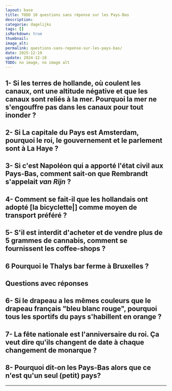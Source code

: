 ```yaml
---
layout: base
title: TODO 10 questions sans réponse sur les Pays-Bas
description: 
categorie: dagelijks
tags: []
isMarkdown: true
thumbnail: 
image_alt: 
permalink: questions-sans-reponse-sur-les-pays-bas/
date: 2025-12-19
update: 2024-12-18
TODO: no image, no image alt
---
```




## 1- Si les terres de hollande, où coulent les canaux, ont une altitude négative et que les canaux sont reliés à la mer. Pourquoi la mer ne s'engouffre pas dans les canaux pour tout inonder ?

## 2- Si La capitale du Pays est Amsterdam, pourquoi le roi, le gouvernement et le parlement sont à La Haye ?

## 3- Si c'est Napoléon qui a apporté l'état civil aux Pays-Bas, comment sait-on que Rembrandt s'appelait *van Rijn* ?

## 4- Comment se fait-il que les hollandais ont adopté [la bicyclette|] comme moyen de transport préféré ?

## 5- S'il est interdit d'acheter et de vendre plus de 5 grammes de cannabis, comment se fournissent les coffee-shops ?

## 6 Pourquoi le Thalys bar ferme à Bruxelles ?


Questions avec réponses
----

## 6- Si le drapeau a les mêmes couleurs que le drapeau français "bleu blanc rouge", pourquoi tous les sportifs du pays s'habillent en orange ?

## 7- La fête nationale est l'anniversaire du roi. Ça veut dire qu'ils changent de date à chaque changement de monarque ?

## 8- Pourquoi dit-on **les** Pays-Bas alors que ce n'est qu'un seul (petit) pays?
---
<!-- post notes:
2- Et Que dire du Benin, la capitale est Porto-Novo et le gouvernement siège dans la plus grande ville de Cotonou.
--->
